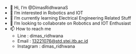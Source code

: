 - 👋 Hi, I’m @DimasRidhwanaS
- 👀 I’m interested in Robotics and IOT
- 🌱 I’m currently learning Electrical Engineering Related Stuff
- 💞️ I’m looking to collaborate on Robotics and IOT Enthusiast
- 📫 How to reach me 
   - Line       : dimas_ridhwana
   - Email      : 13221076@std.stei.itb.ac.id
   - Instagram  : dimas_ridhwana

<!---
DimasRidhwanaS/DimasRidhwanaS is a ✨ special ✨ repository because its `README.md` (this file) appears on your GitHub profile.
You can click the Preview link to take a look at your changes.
--->
